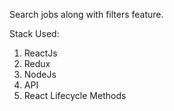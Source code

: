 Search jobs along with filters feature.

Stack Used:

1. ReactJs
2. Redux
3. NodeJs
4. API
5. React Lifecycle Methods
